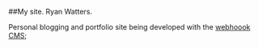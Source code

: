 ##My site. Ryan Watters.

Personal blogging and portfolio site being developed with the [webhoook CMS](http://www.webhook.com);
